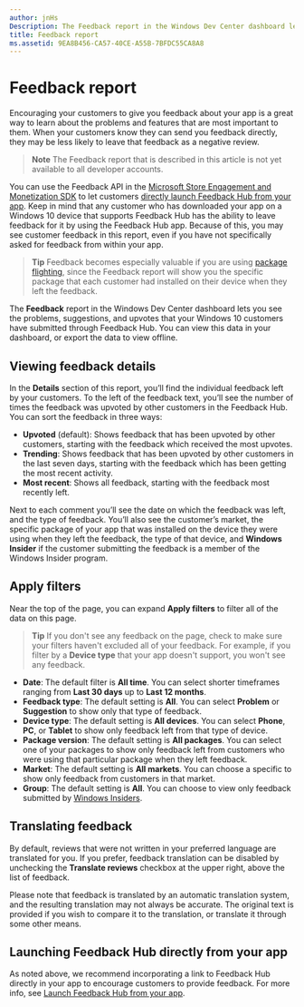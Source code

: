 ```yaml
---
author: jnHs
Description: The Feedback report in the Windows Dev Center dashboard lets you see the problems, suggestions, and upvotes that your Windows 10 customers have submitted through Feedback Hub.
title: Feedback report
ms.assetid: 9EA8B456-CA57-40CE-A55B-7BFDC55CA8A8
---
```


# Feedback report

Encouraging your customers to give you feedback about your app is a great way to learn about the problems and features that are most important to them. When your customers know they can send you feedback directly, they may be less likely to leave that feedback as a negative review. 

> **Note** The Feedback report that is described in this article is not yet available to all developer accounts.

You can use the Feedback API in the [Microsoft Store Engagement and Monetization SDK](http://aka.ms/store-em-sdk) to let customers [directly launch Feedback Hub from your app](../monetize/launch-feedback-hub-from-your-app.md). Keep in mind that any customer who has downloaded your app on a Windows 10 device that supports Feedback Hub has the ability to leave feedback for it by using the Feedback Hub app. Because of this, you may see customer feedback in this report, even if you have not specifically asked for feedback from within your app.

> **Tip** Feedback becomes especially valuable if you are using [package flighting](package-flights.md), since the Feedback report will show you the specific package that each customer had installed on their device when they left the feedback.

The **Feedback** report in the Windows Dev Center dashboard lets you see the problems, suggestions, and upvotes that your Windows 10 customers have submitted through Feedback Hub. You can view this data in your dashboard, or export the data to view offline. 

## Viewing feedback details

In the **Details** section of this report, you’ll find the individual feedback left by your customers. To the left of the feedback text, you’ll see the number of times the feedback was upvoted by other customers in the Feedback Hub. You can sort the feedback in three ways:

- **Upvoted** (default): Shows feedback that has been upvoted by other customers, starting with the feedback which received the most upvotes.
- **Trending**: Shows feedback that has been upvoted by other customers in the last seven days, starting with the feedback which has been getting the most recent activity.
- **Most recent**: Shows all feedback, starting with the feedback most recently left. 

Next to each comment you’ll see the date on which the feedback was left, and the type of feedback. You’ll also see the customer’s market, the specific package of your app that was installed on the device they were using when they left the feedback, the type of that device, and **Windows Insider** if the customer submitting the feedback is a member of the Windows Insider program.


## Apply filters

Near the top of the page, you can expand **Apply filters** to filter all of the data on this page.

> **Tip** If you don't see any feedback on the page, check to make sure your filters haven't excluded all of your feedback. For example, if you filter by a **Device type** that your app doesn't support, you won't see any feedback.

- **Date**: The default filter is **All time**. You can select shorter timeframes ranging from **Last 30 days** up to **Last 12 months**.
- **Feedback type**: The default setting is **All**. You can select **Problem** or **Suggestion** to show only that type of feedback.
- **Device type**: The default setting is **All devices**. You can select **Phone**, **PC**, or **Tablet** to show only feedback left from that type of device.
- **Package version**: The default setting is **All packages**. You can select one of your packages to show only feedback left from customers who were using that particular package when they left feedback.
- **Market**: The default setting is **All markets**. You can choose a specific to show only feedback from customers in that market.
- **Group**: The default setting is **All**. You can choose to view only feedback submitted by [Windows Insiders](http://insider.windows.com).

## Translating feedback

By default, reviews that were not written in your preferred language are translated for you. If you prefer, feedback translation can be disabled by unchecking the **Translate reviews** checkbox at the upper right, above the list of feedback.

Please note that feedback is translated by an automatic translation system, and the resulting translation may not always be accurate. The original text is provided if you wish to compare it to the translation, or translate it through some other means.

## Launching Feedback Hub directly from your app

As noted above, we recommend incorporating a link to Feedback Hub directly in your app to encourage customers to provide feedback. For more info, see [Launch Feedback Hub from your app](../monetize/launch-feedback-hub-from-your-app.md).

